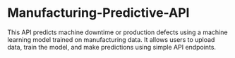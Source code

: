 # Manufacturing-Predictive-API
This API predicts machine downtime or production defects using a machine learning model trained on manufacturing data. It allows users to upload data, train the model, and make predictions using simple API endpoints.
